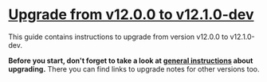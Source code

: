 # [Upgrade from v12.0.0 to v12.1.0-dev](https://github.com/shopsys/shopsys/compare/v12.0.0...12.0)

This guide contains instructions to upgrade from version v12.0.0 to v12.1.0-dev.

**Before you start, don't forget to take a look at [general instructions](https://github.com/shopsys/shopsys/blob/7.3/UPGRADE.md) about upgrading.**
There you can find links to upgrade notes for other versions too.
